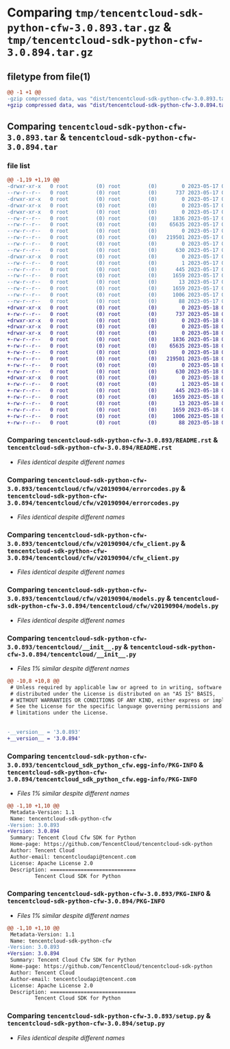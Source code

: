 # Comparing `tmp/tencentcloud-sdk-python-cfw-3.0.893.tar.gz` & `tmp/tencentcloud-sdk-python-cfw-3.0.894.tar.gz`

## filetype from file(1)

```diff
@@ -1 +1 @@
-gzip compressed data, was "dist/tencentcloud-sdk-python-cfw-3.0.893.tar", last modified: Wed May 17 03:26:06 2023, max compression
+gzip compressed data, was "dist/tencentcloud-sdk-python-cfw-3.0.894.tar", last modified: Thu May 18 00:20:19 2023, max compression
```

## Comparing `tencentcloud-sdk-python-cfw-3.0.893.tar` & `tencentcloud-sdk-python-cfw-3.0.894.tar`

### file list

```diff
@@ -1,19 +1,19 @@
-drwxr-xr-x   0 root         (0) root         (0)        0 2023-05-17 03:26:06.000000 tencentcloud-sdk-python-cfw-3.0.893/
--rw-r--r--   0 root         (0) root         (0)      737 2023-05-17 03:26:06.000000 tencentcloud-sdk-python-cfw-3.0.893/README.rst
-drwxr-xr-x   0 root         (0) root         (0)        0 2023-05-17 03:26:06.000000 tencentcloud-sdk-python-cfw-3.0.893/tencentcloud/
-drwxr-xr-x   0 root         (0) root         (0)        0 2023-05-17 03:26:06.000000 tencentcloud-sdk-python-cfw-3.0.893/tencentcloud/cfw/
-drwxr-xr-x   0 root         (0) root         (0)        0 2023-05-17 03:26:06.000000 tencentcloud-sdk-python-cfw-3.0.893/tencentcloud/cfw/v20190904/
--rw-r--r--   0 root         (0) root         (0)     1836 2023-05-17 03:26:06.000000 tencentcloud-sdk-python-cfw-3.0.893/tencentcloud/cfw/v20190904/errorcodes.py
--rw-r--r--   0 root         (0) root         (0)    65635 2023-05-17 03:26:06.000000 tencentcloud-sdk-python-cfw-3.0.893/tencentcloud/cfw/v20190904/cfw_client.py
--rw-r--r--   0 root         (0) root         (0)        0 2023-05-17 03:26:06.000000 tencentcloud-sdk-python-cfw-3.0.893/tencentcloud/cfw/v20190904/__init__.py
--rw-r--r--   0 root         (0) root         (0)   219501 2023-05-17 03:26:06.000000 tencentcloud-sdk-python-cfw-3.0.893/tencentcloud/cfw/v20190904/models.py
--rw-r--r--   0 root         (0) root         (0)        0 2023-05-17 03:26:06.000000 tencentcloud-sdk-python-cfw-3.0.893/tencentcloud/cfw/__init__.py
--rw-r--r--   0 root         (0) root         (0)      630 2023-05-17 03:26:06.000000 tencentcloud-sdk-python-cfw-3.0.893/tencentcloud/__init__.py
-drwxr-xr-x   0 root         (0) root         (0)        0 2023-05-17 03:26:06.000000 tencentcloud-sdk-python-cfw-3.0.893/tencentcloud_sdk_python_cfw.egg-info/
--rw-r--r--   0 root         (0) root         (0)        1 2023-05-17 03:26:06.000000 tencentcloud-sdk-python-cfw-3.0.893/tencentcloud_sdk_python_cfw.egg-info/dependency_links.txt
--rw-r--r--   0 root         (0) root         (0)      445 2023-05-17 03:26:06.000000 tencentcloud-sdk-python-cfw-3.0.893/tencentcloud_sdk_python_cfw.egg-info/SOURCES.txt
--rw-r--r--   0 root         (0) root         (0)     1659 2023-05-17 03:26:06.000000 tencentcloud-sdk-python-cfw-3.0.893/tencentcloud_sdk_python_cfw.egg-info/PKG-INFO
--rw-r--r--   0 root         (0) root         (0)       13 2023-05-17 03:26:06.000000 tencentcloud-sdk-python-cfw-3.0.893/tencentcloud_sdk_python_cfw.egg-info/top_level.txt
--rw-r--r--   0 root         (0) root         (0)     1659 2023-05-17 03:26:06.000000 tencentcloud-sdk-python-cfw-3.0.893/PKG-INFO
--rw-r--r--   0 root         (0) root         (0)     1006 2023-05-17 03:26:06.000000 tencentcloud-sdk-python-cfw-3.0.893/setup.py
--rw-r--r--   0 root         (0) root         (0)       88 2023-05-17 03:26:06.000000 tencentcloud-sdk-python-cfw-3.0.893/setup.cfg
+drwxr-xr-x   0 root         (0) root         (0)        0 2023-05-18 00:20:19.000000 tencentcloud-sdk-python-cfw-3.0.894/
+-rw-r--r--   0 root         (0) root         (0)      737 2023-05-18 00:20:19.000000 tencentcloud-sdk-python-cfw-3.0.894/README.rst
+drwxr-xr-x   0 root         (0) root         (0)        0 2023-05-18 00:20:19.000000 tencentcloud-sdk-python-cfw-3.0.894/tencentcloud/
+drwxr-xr-x   0 root         (0) root         (0)        0 2023-05-18 00:20:19.000000 tencentcloud-sdk-python-cfw-3.0.894/tencentcloud/cfw/
+drwxr-xr-x   0 root         (0) root         (0)        0 2023-05-18 00:20:19.000000 tencentcloud-sdk-python-cfw-3.0.894/tencentcloud/cfw/v20190904/
+-rw-r--r--   0 root         (0) root         (0)     1836 2023-05-18 00:20:19.000000 tencentcloud-sdk-python-cfw-3.0.894/tencentcloud/cfw/v20190904/errorcodes.py
+-rw-r--r--   0 root         (0) root         (0)    65635 2023-05-18 00:20:19.000000 tencentcloud-sdk-python-cfw-3.0.894/tencentcloud/cfw/v20190904/cfw_client.py
+-rw-r--r--   0 root         (0) root         (0)        0 2023-05-18 00:20:19.000000 tencentcloud-sdk-python-cfw-3.0.894/tencentcloud/cfw/v20190904/__init__.py
+-rw-r--r--   0 root         (0) root         (0)   219501 2023-05-18 00:20:19.000000 tencentcloud-sdk-python-cfw-3.0.894/tencentcloud/cfw/v20190904/models.py
+-rw-r--r--   0 root         (0) root         (0)        0 2023-05-18 00:20:19.000000 tencentcloud-sdk-python-cfw-3.0.894/tencentcloud/cfw/__init__.py
+-rw-r--r--   0 root         (0) root         (0)      630 2023-05-18 00:20:19.000000 tencentcloud-sdk-python-cfw-3.0.894/tencentcloud/__init__.py
+drwxr-xr-x   0 root         (0) root         (0)        0 2023-05-18 00:20:19.000000 tencentcloud-sdk-python-cfw-3.0.894/tencentcloud_sdk_python_cfw.egg-info/
+-rw-r--r--   0 root         (0) root         (0)        1 2023-05-18 00:20:19.000000 tencentcloud-sdk-python-cfw-3.0.894/tencentcloud_sdk_python_cfw.egg-info/dependency_links.txt
+-rw-r--r--   0 root         (0) root         (0)      445 2023-05-18 00:20:19.000000 tencentcloud-sdk-python-cfw-3.0.894/tencentcloud_sdk_python_cfw.egg-info/SOURCES.txt
+-rw-r--r--   0 root         (0) root         (0)     1659 2023-05-18 00:20:19.000000 tencentcloud-sdk-python-cfw-3.0.894/tencentcloud_sdk_python_cfw.egg-info/PKG-INFO
+-rw-r--r--   0 root         (0) root         (0)       13 2023-05-18 00:20:19.000000 tencentcloud-sdk-python-cfw-3.0.894/tencentcloud_sdk_python_cfw.egg-info/top_level.txt
+-rw-r--r--   0 root         (0) root         (0)     1659 2023-05-18 00:20:19.000000 tencentcloud-sdk-python-cfw-3.0.894/PKG-INFO
+-rw-r--r--   0 root         (0) root         (0)     1006 2023-05-18 00:20:19.000000 tencentcloud-sdk-python-cfw-3.0.894/setup.py
+-rw-r--r--   0 root         (0) root         (0)       88 2023-05-18 00:20:19.000000 tencentcloud-sdk-python-cfw-3.0.894/setup.cfg
```

### Comparing `tencentcloud-sdk-python-cfw-3.0.893/README.rst` & `tencentcloud-sdk-python-cfw-3.0.894/README.rst`

 * *Files identical despite different names*

### Comparing `tencentcloud-sdk-python-cfw-3.0.893/tencentcloud/cfw/v20190904/errorcodes.py` & `tencentcloud-sdk-python-cfw-3.0.894/tencentcloud/cfw/v20190904/errorcodes.py`

 * *Files identical despite different names*

### Comparing `tencentcloud-sdk-python-cfw-3.0.893/tencentcloud/cfw/v20190904/cfw_client.py` & `tencentcloud-sdk-python-cfw-3.0.894/tencentcloud/cfw/v20190904/cfw_client.py`

 * *Files identical despite different names*

### Comparing `tencentcloud-sdk-python-cfw-3.0.893/tencentcloud/cfw/v20190904/models.py` & `tencentcloud-sdk-python-cfw-3.0.894/tencentcloud/cfw/v20190904/models.py`

 * *Files identical despite different names*

### Comparing `tencentcloud-sdk-python-cfw-3.0.893/tencentcloud/__init__.py` & `tencentcloud-sdk-python-cfw-3.0.894/tencentcloud/__init__.py`

 * *Files 1% similar despite different names*

```diff
@@ -10,8 +10,8 @@
 # Unless required by applicable law or agreed to in writing, software
 # distributed under the License is distributed on an "AS IS" BASIS,
 # WITHOUT WARRANTIES OR CONDITIONS OF ANY KIND, either express or implied.
 # See the License for the specific language governing permissions and
 # limitations under the License.
 
 
-__version__ = '3.0.893'
+__version__ = '3.0.894'
```

### Comparing `tencentcloud-sdk-python-cfw-3.0.893/tencentcloud_sdk_python_cfw.egg-info/PKG-INFO` & `tencentcloud-sdk-python-cfw-3.0.894/tencentcloud_sdk_python_cfw.egg-info/PKG-INFO`

 * *Files 1% similar despite different names*

```diff
@@ -1,10 +1,10 @@
 Metadata-Version: 1.1
 Name: tencentcloud-sdk-python-cfw
-Version: 3.0.893
+Version: 3.0.894
 Summary: Tencent Cloud Cfw SDK for Python
 Home-page: https://github.com/TencentCloud/tencentcloud-sdk-python
 Author: Tencent Cloud
 Author-email: tencentcloudapi@tencent.com
 License: Apache License 2.0
 Description: ============================
         Tencent Cloud SDK for Python
```

### Comparing `tencentcloud-sdk-python-cfw-3.0.893/PKG-INFO` & `tencentcloud-sdk-python-cfw-3.0.894/PKG-INFO`

 * *Files 1% similar despite different names*

```diff
@@ -1,10 +1,10 @@
 Metadata-Version: 1.1
 Name: tencentcloud-sdk-python-cfw
-Version: 3.0.893
+Version: 3.0.894
 Summary: Tencent Cloud Cfw SDK for Python
 Home-page: https://github.com/TencentCloud/tencentcloud-sdk-python
 Author: Tencent Cloud
 Author-email: tencentcloudapi@tencent.com
 License: Apache License 2.0
 Description: ============================
         Tencent Cloud SDK for Python
```

### Comparing `tencentcloud-sdk-python-cfw-3.0.893/setup.py` & `tencentcloud-sdk-python-cfw-3.0.894/setup.py`

 * *Files identical despite different names*

